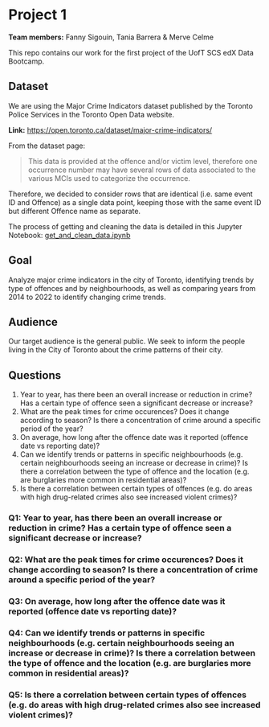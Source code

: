# Project 1

**Team members:** Fanny Sigouin, Tania Barrera & Merve Celme

This repo contains our work for the first project of the UofT SCS edX Data Bootcamp.

## Dataset

We are using the Major Crime Indicators dataset published by the Toronto Police Services in the Toronto Open Data website.

**Link:** https://open.toronto.ca/dataset/major-crime-indicators/

From the dataset page: 

> This data is provided at the offence and/or victim level, therefore one occurrence number may have several rows of data associated to the various MCIs used to categorize the occurrence.

Therefore, we decided to consider rows that are identical (i.e. same event ID and Offence) as a single data point, keeping those with the same event ID but different Offence name as separate.

The process of getting and cleaning the data is detailed in this Jupyter Notebook: [get_and_clean_data.ipynb](get_and_clean_data.ipynb)

## Goal

Analyze major crime indicators in the city of Toronto, identifying trends by type of offences and by neighbourhoods, as well as comparing years from 2014 to 2022 to identify changing crime trends.

## Audience

Our target audience is the general public. We seek to inform the people living in the City of Toronto about the crime patterns of their city.

## Questions

1. Year to year, has there been an overall increase or reduction in crime?  Has a certain type of offence seen a significant decrease or increase?
2. What are the peak times for crime occurences? Does it change according to season? Is there a concentration of crime around a specific period of the year?
3. On average, how long after the offence date was it reported (offence date vs reporting date)?
4. Can we identify trends or patterns in specific neighbourhoods (e.g. certain neighbourhoods seeing an increase or decrease in crime)? Is there a correlation between the type of offence and the location (e.g. are burglaries more common in residential areas)?
5.  Is there a correlation between certain types of offences (e.g. do areas with high drug-related crimes also see increased violent crimes)?

### Q1: Year to year, has there been an overall increase or reduction in crime?  Has a certain type of offence seen a significant decrease or increase?



### Q2: What are the peak times for crime occurences? Does it change according to season? Is there a concentration of crime around a specific period of the year? 



### Q3: On average, how long after the offence date was it reported (offence date vs reporting date)?




### Q4: Can we identify trends or patterns in specific neighbourhoods (e.g. certain neighbourhoods seeing an increase or decrease in crime)? Is there a correlation between the type of offence and the location (e.g. are burglaries more common in residential areas)?



### Q5: Is there a correlation between certain types of offences (e.g. do areas with high drug-related crimes also see increased violent crimes)?
